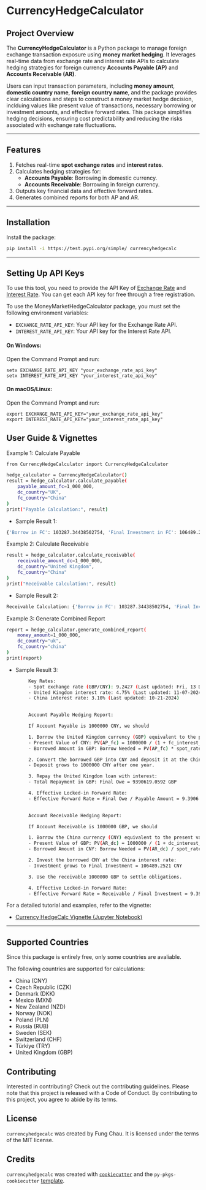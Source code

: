 # CurrencyHedgeCalculator

## Project Overview

The **CurrencyHedgeCalculator** is a Python package to manage foreign exchange transaction exposure using **money market hedging**. It leverages real-time data from exchange rate and interest rate APIs to calculate hedging strategies for foreign currency **Accounts Payable (AP)** and **Accounts Receivable (AR)**. 

Users can input transaction parameters, including **money amount**, **domestic country name**, **foreign country name**, and the package provides clear calculations and steps to construct a money market hedge decision, inclduing values like present value of transactions, necessary borrowing or investment amounts, and effective forward rates. This package simplifies hedging decisions, ensuring cost predictability and reducing the risks associated with exchange rate fluctuations.

---

## Features

1. Fetches real-time **spot exchange rates** and **interest rates**.
2. Calculates hedging strategies for:
   - **Accounts Payable**: Borrowing in domestic currency.
   - **Accounts Receivable**: Borrowing in foreign currency.
3. Outputs key financial data and effective forward rates.
4. Generates combined reports for both AP and AR.

---

## Installation

Install the package:
```bash
pip install -i https://test.pypi.org/simple/ currencyhedgecalc
```

---

## Setting Up API Keys

To use this tool, you need to provide the API Key of [Exchange Rate](https://www.exchangerate-api.com/docs/overview) and [Interest Rate](https://www.api-ninjas.com/api/interestrate). You can get each API key for free through a free registration.

To use the MoneyMarketHedgeCalculator package, you must set the following environment variables:
- `EXCHANGE_RATE_API_KEY`: Your API key for the Exchange Rate API.
- `INTEREST_RATE_API_KEY`: Your API key for the Interest Rate API.

#### On Windows:
Open the Command Prompt and run:
```shell
setx EXCHANGE_RATE_API_KEY "your_exchange_rate_api_key"
setx INTEREST_RATE_API_KEY "your_interest_rate_api_key"
```

#### On macOS/Linux:
Open the Command Prompt and run:
```shell
export EXCHANGE_RATE_API_KEY="your_exchange_rate_api_key"
export INTEREST_RATE_API_KEY="your_interest_rate_api_key"
```

## User Guide & Vignettes

Example 1: Calculate Payable <br>

```bash
from CurrencyHedgeCalculator import CurrencyHedgeCalculator

hedge_calculator = CurrencyHedgeCalculator()
result = hedge_calculator.calculate_payable(
    payable_amount_fc=1_000_000,
    dc_country="UK",
    fc_country="China"
)
print("Payable Calculation:", result)
```
- Sample Result 1:

```bash
{'Borrow in FC': 103287.34438502754, 'Final Investment in FC': 106489.25206096338, 'Effective Forward Rate': 9.390619059165859}
```

Example 2: Calculate Receivable

```bash
result = hedge_calculator.calculate_receivable(
    receivable_amount_dc=1_000_000,
    dc_country="United Kingdom",
    fc_country="China"
)
print("Receivable Calculation:", result)
```
- Sample Result 2:

```bash
Receivable Calculation: {'Borrow in FC': 103287.34438502754, 'Final Investment in FC': 106489.25206096338, 'Effective Forward Rate': 9.390619059165859}
```


Example 3: Generate Combined Report

```bash
report = hedge_calculator.generate_combined_report(
    money_amount=1_000_000,
    dc_country="uk",
    fc_country="china"
)
print(report)
```
- Sample Result 3:

```bash
        Key Rates:
        - Spot exchange rate (GBP/CNY): 9.2427 (Last updated: Fri, 13 Dec 2024 00:00:01 +0000)
        - United Kingdom interest rate: 4.75% (Last updated: 11-07-2024)
        - China interest rate: 3.10% (Last updated: 10-21-2024)

        
        Account Payable Hedging Report:

        If Account Payable is 1000000 CNY, we should

        1. Borrow the United Kingdom currency (GBP) equivalent to the present value of the China currency (CNY) payable:
        - Present Value of CNY: PV(AP_fc) = 1000000 / (1 + fc_interest_rate) = 96240.6565 CNY
        - Borrowed Amount in GBP: Borrow Needed = PV(AP_fc) * spot_rate = 8964791.4646 GBP

        2. Convert the borrowed GBP into CNY and deposit it at the China interest rate:
        - Deposit grows to 1000000 CNY after one year.

        3. Repay the United Kingdom loan with interest:
        - Total Repayment in GBP: Final Owe = 9390619.0592 GBP

        4. Effective Locked-in Forward Rate:
        - Effective Forward Rate = Final Owe / Payable Amount = 9.3906 GBP/CNY

        
        Account Receivable Hedging Report:

        If Account Receivable is 1000000 GBP, we should

        1. Borrow the China currency (CNY) equivalent to the present value of the United Kingdom currency (GBP) receivable of 1000000 GBP:
        - Present Value of GBP: PV(AR_dc) = 1000000 / (1 + dc_interest_rate) = 96240.6565 GBP
        - Borrowed Amount in CNY: Borrow Needed = PV(AR_dc) / spot_rate = 103287.3444 CNY

        2. Invest the borrowed CNY at the China interest rate:
        - Investment grows to Final Investment = 106489.2521 CNY

        3. Use the receivable 1000000 GBP to settle obligations.

        4. Effective Locked-in Forward Rate:
        - Effective Forward Rate = Receivable / Final Investment = 9.3906 GBP/CNY  
```


For a detailed tutorial and examples, refer to the vignette:
- [Currency HedgeCalc Vignette (Jupyter Notebook)](./vignettes/vignette_hedgecalc.ipynb)

---

## Supported Countries

Since this package is entirely free, only some countries are avaliable.

The following countries are supported for calculations:

- China (CNY)
- Czech Republic (CZK)
- Denmark (DKK)
- Mexico (MXN)
- New Zealand (NZD)
- Norway (NOK)
- Poland (PLN)
- Russia (RUB)
- Sweden (SEK)
- Switzerland (CHF)
- Türkiye (TRY)
- United Kingdom (GBP)


## Contributing

Interested in contributing? Check out the contributing guidelines. Please note that this project is released with a Code of Conduct. By contributing to this project, you agree to abide by its terms.

## License

`currencyhedgecalc` was created by Fung Chau. It is licensed under the terms of the MIT license.

## Credits

`currencyhedgecalc` was created with [`cookiecutter`](https://cookiecutter.readthedocs.io/en/latest/) and the `py-pkgs-cookiecutter` [template](https://github.com/py-pkgs/py-pkgs-cookiecutter).
